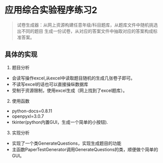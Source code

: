 # 应用综合实验程序练习2
> 试卷生成器：从网上资源构建任意年级/科目题库，从题库文件中随机挑选出不同的题目
生成一份试卷，从对应的答案文件中抽取对应的答案构成标准答案。
## 具体的实现
1. 题目分析
* 会读写操作excel,从excel中读取题目随机的生成几张卷子即可。
* 不读写excel的话也可以直接操纵数据库
* 受制于资源限制，使用excel生成（网上找到了excel题库）。
2. 使用函数
* python-docs=0.8.11
* openpyxl=3.0.7
* tkinter(python内置GUI，生成一个简单的小按钮).
3. 实现分析
* 实现了一个类GenerateQuestions，实现生成题目的功能
* 主函数PaperTestGenerator调用GenerateQuestions的类，顺便做个简单的GUI。